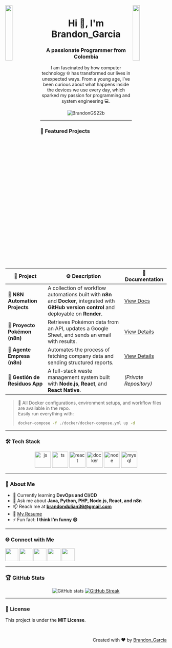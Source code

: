 <!--![logo](https://raw.githubusercontent.com/supuna97/supuna97/main/supun-new.png)-->
<img align="left" src="https://user-images.githubusercontent.com/65187002/144930161-2f783401-8d27-4fdf-a2f7-cc0ba32f1f1f.gif" width="21%" style="display:inline;">
<img align="right" src="https://user-images.githubusercontent.com/65187002/144930161-2f783401-8d27-4fdf-a2f7-cc0ba32f1f1f.gif" width="21%" style="display:inline;">

<h1 align="center">Hi 👋, I'm Brandon_Garcia</h1>
<h3 align="center">A passionate Programmer from Colombia</h3>

<p align="center">
I am fascinated by how computer technology 🌐 has transformed our lives in unexpected ways.  
From a young age, I’ve been curious about what happens inside the devices we use every day,  
which sparked my passion for programming and system engineering 💻.
</p>

<p align="center"> 
 <img src="https://komarev.com/ghpvc/?username=BrandonGS22b&label=Profile%20views&color=0e75b6&style=flat" alt="BrandonGS22b" /> 
</p>

---

### 🚀 Featured Projects

| 🧠 Project | ⚙️ Description | 🔗 Documentation |
|------------|----------------|-----------------|
| 🧩 **N8N Automation Projects** | A collection of workflow automations built with **n8n** and **Docker**, integrated with **GitHub version control** and deployable on **Render**. | [View Docs](./docs/README.md) |
| 🧬 **Proyecto Pokémon (n8n)** | Retrieves Pokémon data from an API, updates a Google Sheet, and sends an email with results. | [View Details](./docs/Proyecto_Pokemon.md) |
| 💼 **Agente Empresa (n8n)** | Automates the process of fetching company data and sending structured reports. | [View Details](./docs/Agente_Empresa.md) |
| 🌱 **Gestión de Residuos App** | A full-stack waste management system built with **Node.js**, **React**, and **React Native**. | *(Private Repository)* |

> 🧾 All Docker configurations, environment setups, and workflow files are available in the repo.  
> Easily run everything with:
> ```bash
> docker-compose -f ./docker/docker-compose.yml up -d
> ```

---

### 🛠️ Tech Stack

<div align="center">
  <img src="https://techstack-generator.vercel.app/js-icon.svg" alt="js" width="50" height="50" />
  <img src="https://techstack-generator.vercel.app/ts-icon.svg" alt="ts" width="50" height="50" />
  <img src="https://techstack-generator.vercel.app/react-icon.svg" alt="react" width="50" height="50" />
  <img src="https://techstack-generator.vercel.app/docker-icon.svg" alt="docker" width="50" height="50" />
  <img src="https://techstack-generator.vercel.app/nodejs-icon.svg" alt="node" width="50" height="50" />
  <img src="https://techstack-generator.vercel.app/mysql-icon.svg" alt="mysql" width="50" height="50" />
</div>

---

### 💬 About Me

- 🌱 Currently learning **DevOps and CI/CD**
- 💬 Ask me about **Java, Python, PHP, Node.js, React, and n8n**
- 📫 Reach me at **brandondulian36@gmail.com**
- 📄 [My Resume](https://drive.google.com/file/d/1YGv5O8KBNLFoU3085ej4rzSyJVo9AHTZ/view?usp=sharing)
- ⚡ Fun fact: **I think I’m funny 😄**

---

### 🌐 Connect with Me

<p align="left">
<a href="https://www.linkedin.com/in/brandon-garcía-suarez-9064ab183/" target="_blank"><img src="https://skillicons.dev/icons?i=linkedin" width="40"/></a>
<a href="https://stackoverflow.com/users/25611745/brandon-garcia" target="_blank"><img src="https://skillicons.dev/icons?i=stackoverflow" width="40"/></a>
<a href="https://www.facebook.com/brandonsuarez.garxia/" target="_blank"><img src="https://skillicons.dev/icons?i=facebook" width="40"/></a>
<a href="https://www.instagram.com/brandohfx/" target="_blank"><img src="https://skillicons.dev/icons?i=instagram" width="40"/></a>
<a href="https://www.youtube.com/channel/UCSpmLhnM2Qpcc3siJQojDeA" target="_blank"><img src="https://skillicons.dev/icons?i=youtube" width="40"/></a>
</p>

---

### 🏆 GitHub Stats

<div align="center">

![GitHub stats](https://github-readme-stats.vercel.app/api?username=BrandonGS22b&theme=midnight-purple&show_icons=true)
[![GitHub Streak](https://streak-stats.demolab.com/?user=BrandonGS22b&theme=midnight-purple)](https://git.io/streak-stats)

</div>

---

### 🧾 License
This project is under the **MIT License**.

<br>
<p align="right">Created with ❤️ by <a href="https://github.com/BrandonGS22b">Brandon_Garcia</a></p>
